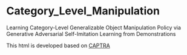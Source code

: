 # Category_Level_Manipulation
Learning Category-Level Generalizable Object Manipulation Policy via Generative Adversarial Self-Imitation Learning from Demonstrations

This html is developed based on [CAPTRA](https://github.com/yijiaweng/CAPTRA/tree/gh-pages)
